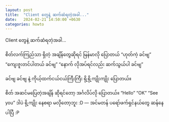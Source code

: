 ```yaml
---
layout: post
title:  "Client တွေနဲ့ ဆက်ဆံရတဲ့အခါ..."
date:   2024-02-21 14:50:00 +0630
categories: howto
---
```

Client တွေနဲ့ ဆက်ဆံရတဲ့အခါ...

စိတ်လက်ကြည်သာ ရှိတဲ့ အချိန်တွေဆိုရင် 
မြန်မာလို ပြောတယ် 
“ဟုတ်ကဲ့ ခင်ဗျ”
“ကျေးဇူးတင်ပါတယ် ခင်ဗျ”
“နောက် လိုအပ်ရင်လည်း ဆက်သွယ်ပါ ခင်ဗျ”

ခင်ဗျ ခင်ဗျ နဲ့ ကိုယ့်ထက်ငယ်ငယ်ကြီးကြီး ရို့ရို့ကျိုးကျိုး ပြောတယ်။

စိတ် အဆင်မပြေတဲ့အချိန် ဆိုရင်တော့ အင်္ဂလိပ်လို ပြောတယ်။
“Hello”
“OK”
“See you”
ဒါပဲ ရို့ကျိုး နေစရာ မလိုတော့ဘူး :D
—
အင်မတန် ပရော်ဖက်ရှင်နယ်တွေ ဆန်နေပါပြီ :P
